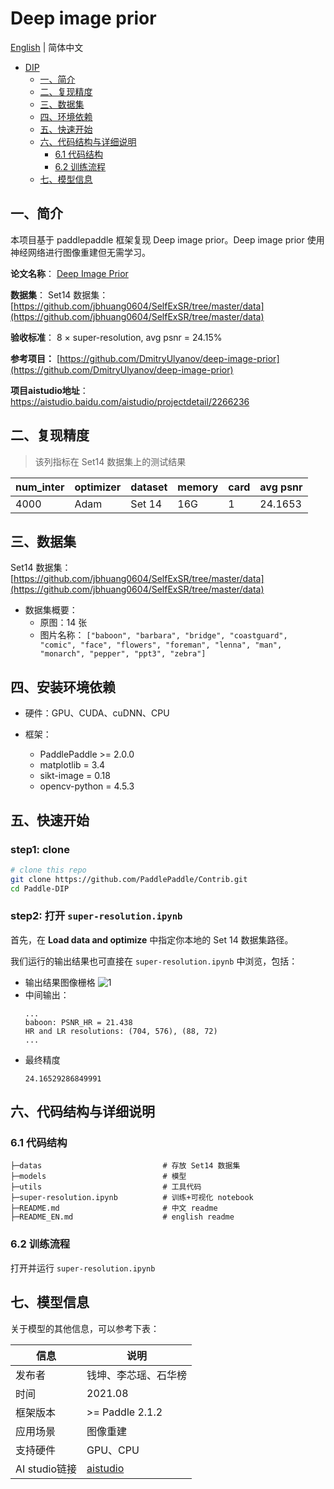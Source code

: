 ﻿# Deep image prior

[English](./README_EN.md) | 简体中文
   
   * [DIP](#resnet)
      * [一、简介](#一简介)
      * [二、复现精度](#二复现精度)
      * [三、数据集](#三数据集)
      * [四、环境依赖](#四安装环境依赖)
      * [五、快速开始](#五快速开始)
      * [六、代码结构与详细说明](#六代码结构与详细说明)
         * [6.1 代码结构](#61-代码结构)
         * [6.2 训练流程](#62-训练流程)
      * [七、模型信息](#七模型信息)

## 一、简介

本项目基于 paddlepaddle 框架复现 Deep image prior。Deep image prior 使用神经网络进行图像重建但无需学习。


**论文名称**： [Deep Image Prior](https://arxiv.org/pdf/1711.10925.pdf)

**数据集**： Set14 数据集： [https://github.com/jbhuang0604/SelfExSR/tree/master/data](https://github.com/jbhuang0604/SelfExSR/tree/master/data)

**验收标准**： 8 × super-resolution, avg psnr = 24.15%

**参考项目：** [https://github.com/DmitryUlyanov/deep-image-prior](https://github.com/DmitryUlyanov/deep-image-prior)

**项目aistudio地址**：https://aistudio.baidu.com/aistudio/projectdetail/2266236

## 二、复现精度

> 该列指标在 Set14 数据集上的测试结果

|num_inter | optimizer | dataset | memory | card | avg psnr |
| --- | --- | --- | --- | --- | --- |
| 4000 | Adam | Set 14 | 16G | 1 | 24.1653 |

## 三、数据集

Set14 数据集： [https://github.com/jbhuang0604/SelfExSR/tree/master/data](https://github.com/jbhuang0604/SelfExSR/tree/master/data)

- 数据集概要：
  - 原图：14 张
  - 图片名称：
    `["baboon", "barbara", "bridge", "coastguard", "comic", "face", "flowers", "foreman", "lenna", "man", "monarch", "pepper", "ppt3", "zebra"]`

## 四、安装环境依赖

- 硬件：GPU、CUDA、cuDNN、CPU

- 框架：
  - PaddlePaddle >= 2.0.0
  - matplotlib = 3.4
  - sikt-image = 0.18
  - opencv-python = 4.5.3

## 五、快速开始

### step1: clone 

```bash
# clone this repo
git clone https://github.com/PaddlePaddle/Contrib.git
cd Paddle-DIP
```

### step2: 打开 `super-resolution.ipynb`
首先，在 **Load data and optimize** 中指定你本地的 Set 14 数据集路径。

我们运行的输出结果也可直接在 `super-resolution.ipynb` 中浏览，包括：

- 输出结果图像栅格
  ![1](https://img-blog.csdnimg.cn/fca0b10c09154e87bd4e15d59ce78176.png)
- 中间输出：
	```
	...
	baboon: PSNR_HR = 21.438
	HR and LR resolutions: (704, 576), (88, 72)
	...
	```
- 最终精度
	```
	24.16529286849991
	```


## 六、代码结构与详细说明

### 6.1 代码结构

```
├─datas                           # 存放 Set14 数据集
├─models                          # 模型
├─utils                           # 工具代码
├─super-resolution.ipynb          # 训练+可视化 notebook
├─README.md                       # 中文 readme
├─README_EN.md                    # english readme
```

### 6.2 训练流程
打开并运行 `super-resolution.ipynb`

## 七、模型信息

关于模型的其他信息，可以参考下表：

| 信息 | 说明 |
| --- | --- |
| 发布者 | 钱坤、李芯瑶、石华榜|
| 时间 | 2021.08 |
| 框架版本 | >= Paddle 2.1.2|
| 应用场景 | 图像重建 |
| 支持硬件 | GPU、CPU |
| AI studio链接 |[aistudio](https://aistudio.baidu.com/aistudio/datasetdetail/2266236) |

